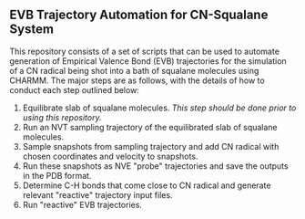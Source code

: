 ## EVB Trajectory Automation for CN-Squalane System

This repository consists of a set of scripts that can be used to automate generation of Empirical Valence Bond (EVB) trajectories for the simulation of a CN radical being shot into a bath of squalane molecules using CHARMM. The major steps are as follows, with the details of how to conduct each step outlined below:

1. Equilibrate slab of squalane molecules. _This step should be done prior to using this repository._
2. Run an NVT sampling trajectory of the equilibrated slab of squalane molecules. 
3. Sample snapshots from sampling trajectory and add CN radical with chosen coordinates and velocity to snapshots. 
4. Run these snapshots as NVE "probe" trajectories and save the outputs in the PDB format.
5. Determine C-H bonds that come close to CN radical and generate relevant "reactive" trajectory input files.
6. Run "reactive" EVB trajectories.
